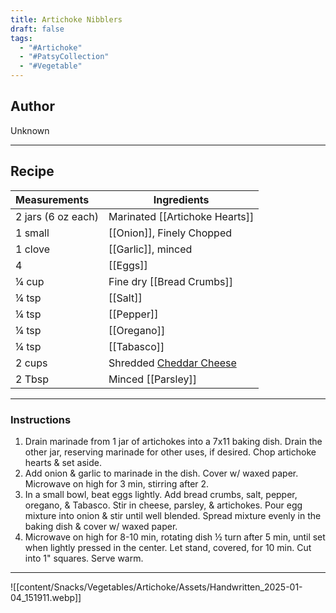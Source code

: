 ```yaml
---
title: Artichoke Nibblers
draft: false
tags:
  - "#Artichoke"
  - "#PatsyCollection"
  - "#Vegetable"
---
```

## Author
Unknown
___
## Recipe

| Measurements       | Ingredients                                 |
| :----------------- | ------------------------------------------- |
| 2 jars (6 oz each) | Marinated [[Artichoke Hearts]]              |
| 1 small            | [[Onion]], Finely Chopped                   |
| 1 clove            | [[Garlic]], minced                          |
| 4                  | [[Eggs]]                                    |
| ¼ cup              | Fine dry [[Bread Crumbs]]                   |
| ¼ tsp              | [[Salt]]                                    |
| ¼ tsp              | [[Pepper]]                                  |
| ¼ tsp              | [[Oregano]]                                 |
| ¼ tsp              | [[Tabasco]]                                 |
| 2 cups             | Shredded [Cheddar Cheese](Cheddar%20Cheese) |
| 2 Tbsp             | Minced [[Parsley]]                          |
___
### Instructions
1. Drain marinade from 1 jar of artichokes into a 7x11 baking dish. Drain the other jar, reserving marinade for other uses, if desired. Chop artichoke hearts & set aside.
2. Add onion & garlic to marinade in the dish. Cover w/ waxed paper. Microwave on high for 3 min, stirring after 2.
3. In a small bowl, beat eggs lightly. Add bread crumbs, salt, pepper, oregano, & Tabasco. Stir in cheese, parsley, & artichokes. Pour egg mixture into onion & stir until well blended. Spread mixture evenly in the baking dish & cover w/ waxed paper.
4. Microwave on high for 8-10 min, rotating dish ½ turn after 5 min, until set when lightly pressed in the center. Let stand, covered, for 10 min. Cut into 1" squares. Serve warm.

___
![[content/Snacks/Vegetables/Artichoke/Assets/Handwritten_2025-01-04_151911.webp]]